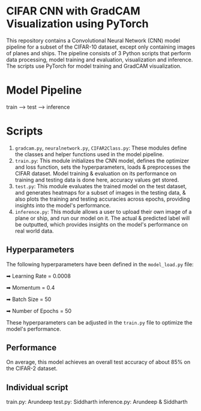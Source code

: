 # CIFAR CNN with GradCAM Visualization using PyTorch

This repository contains a Convolutional Neural Network (CNN) model pipeline for a subset of the CIFAR-10 dataset, except only containing images of planes and ships. The pipeline consists of 3 Python scripts that perform data processing, model training and evaluation, visualization and inference. The scripts use PyTorch for model training and GradCAM visualization.

# Model Pipeline

train --> test --> inference

# Scripts

1. `gradcam.py`, `neuralnetwork.py`, `CIFAR2Class.py`: These modules define the classes and helper functions used in the model pipeline.
2. `train.py`: This module initializes the CNN model, defines the optimizer and loss function, sets the hyperparameters, loads & preprocesses the CIFAR dataset. Model training & evaluation on its performance on training and testing data is done here, accuracy values get stored.
3. `test.py`: This module evaluates the trained model on the test dataset, and generates heatmaps for a subset of images in the testing data, & also plots the training and testing accuracies across epochs, providing insights into the model's performance.
4. `inference.py`: This module allows a user to upload their own image of a plane or ship, and run our model on it. The actual & predicted label will be outputted, which provides insights on the model's performance on real world data.

## Hyperparameters

The following hyperparameters have been defined in the `model_load.py` file:

➡ Learning Rate = 0.0008

➡ Momentum = 0.4

➡ Batch Size = 50

➡ Number of Epochs = 50

These hyperparameters can be adjusted in the `train.py` file to optimize the model's performance.

## Performance

On average, this model achieves an overall test accuracy of about 85% on the CIFAR-2 dataset.

## Individual script

train.py: Arundeep
test.py: Siddharth
inference.py: Arundeep & Siddharth
